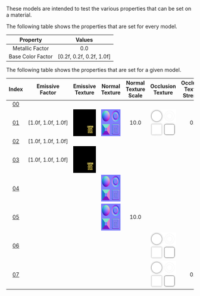 These models are intended to test the various properties that can be set on a material.  

The following table shows the properties that are set for every model.  


Property | **Values**
:---: | :---:
Metallic Factor | 0.0
Base Color Factor | [0.2f,&nbsp;0.2f,&nbsp;0.2f,&nbsp;1.0f]

 
The following table shows the properties that are set for a given model.  


Index | Emissive Factor | Emissive Texture | Normal Texture | Normal Texture Scale | Occlusion Texture | Occlusion Texture Strength
:---: | :---: | :---: | :---: | :---: | :---: | :---:
[00](./Material_00.gltf) |   |   |   |   |   |  
[01](./Material_01.gltf) | [1.0f,&nbsp;1.0f,&nbsp;1.0f] | <img src="./Textures/Texture_emissive.png" height="72" width="72" align="middle"> | <img src="./Textures/Texture_normal.png" height="72" width="72" align="middle"> | 10.0 | <img src="./Textures/Texture_occlusion.png" height="72" width="72" align="middle"> | 0.5
[02](./Material_02.gltf) | [1.0f,&nbsp;1.0f,&nbsp;1.0f] |   |   |   |   |  
[03](./Material_03.gltf) | [1.0f,&nbsp;1.0f,&nbsp;1.0f] | <img src="./Textures/Texture_emissive.png" height="72" width="72" align="middle"> |   |   |   |  
[04](./Material_04.gltf) |   |   | <img src="./Textures/Texture_normal.png" height="72" width="72" align="middle"> |   |   |  
[05](./Material_05.gltf) |   |   | <img src="./Textures/Texture_normal.png" height="72" width="72" align="middle"> | 10.0 |   |  
[06](./Material_06.gltf) |   |   |   |   | <img src="./Textures/Texture_occlusion.png" height="72" width="72" align="middle"> |  
[07](./Material_07.gltf) |   |   |   |   | <img src="./Textures/Texture_occlusion.png" height="72" width="72" align="middle"> | 0.5
 
